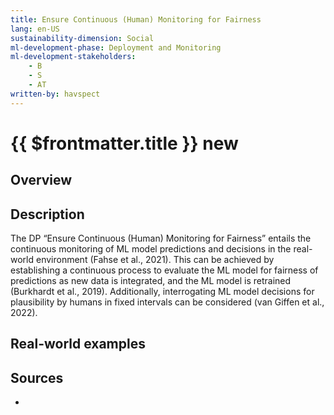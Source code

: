 ```yaml
---
title: Ensure Continuous (Human) Monitoring for Fairness
lang: en-US
sustainability-dimension: Social
ml-development-phase: Deployment and Monitoring
ml-development-stakeholders: 
    - B
    - S
    - AT
written-by: havspect
---
```


<script setup>
import DPOverview from '../../components/DPOverview.vue'
</script>


# {{ $frontmatter.title }} <Badge type="tip">new</Badge>

## Overview
<DPOverview />

## Description
The DP “Ensure Continuous (Human) Monitoring for Fairness” entails the continuous monitoring of ML model predictions and decisions in the real-world environment (Fahse et al., 2021). This can be achieved by establishing a continuous process to evaluate the ML model for fairness of predictions as new data is integrated, and the ML model is retrained (Burkhardt et al., 2019). Additionally, interrogating ML model decisions for plausibility by humans in fixed intervals can be considered (van Giffen et al., 2022). 

## Real-world examples 


## Sources 

- 